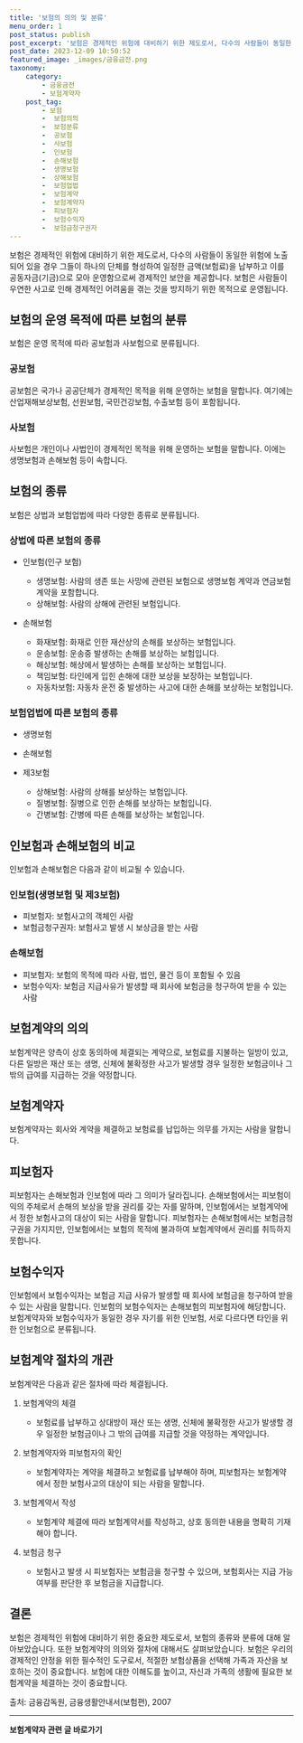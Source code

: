 ```yaml
---
title: '보험의 의의 및 분류'
menu_order: 1
post_status: publish
post_excerpt: '보험은 경제적인 위험에 대비하기 위한 제도로서, 다수의 사람들이 동일한 위험에 노출되어 있을 경우 그들이 하나의 단체를 형성하여 일정한 금액 보험료 을 납부하고 이를 공동자금 기금 으로 모아 운영함으로써 경제적인 보안을 제공합니다. 보험은 사람들이 우연한 사고로 인해 경제적인 어려움을 겪는 것을 방지하기 위한 목적으로 운영됩니다.'
post_date: 2023-12-09 10:50:52
featured_image: _images/금융금전.png
taxonomy:
    category:
        - 금융금전
        - 보험계약자
    post_tag:
        - 보험
        -  보험의의
        -  보험분류
        -  공보험
        -  사보험
        -  인보험
        -  손해보험
        -  생명보험
        -  상해보험
        -  보험업법
        -  보험계약
        -  보험계약자
        -  피보험자
        -  보험수익자
        -  보험금청구권자
---
```



보험은 경제적인 위험에 대비하기 위한 제도로서, 다수의 사람들이 동일한 위험에 노출되어 있을 경우 그들이 하나의 단체를 형성하여 일정한 금액(보험료)을 납부하고 이를 공동자금(기금)으로 모아 운영함으로써 경제적인 보안을 제공합니다. 보험은 사람들이 우연한 사고로 인해 경제적인 어려움을 겪는 것을 방지하기 위한 목적으로 운영됩니다.

## 보험의 운영 목적에 따른 보험의 분류

보험은 운영 목적에 따라 공보험과 사보험으로 분류됩니다.

### 공보험

공보험은 국가나 공공단체가 경제적인 목적을 위해 운영하는 보험을 말합니다. 여기에는 산업재해보상보험, 선원보험, 국민건강보험, 수출보험 등이 포함됩니다.

### 사보험

사보험은 개인이나 사법인이 경제적인 목적을 위해 운영하는 보험을 말합니다. 이에는 생명보험과 손해보험 등이 속합니다.

## 보험의 종류

보험은 상법과 보험업법에 따라 다양한 종류로 분류됩니다.

### 상법에 따른 보험의 종류

- 인보험(인구 보험)
  - 생명보험: 사람의 생존 또는 사망에 관련된 보험으로 생명보험 계약과 연금보험 계약을 포함합니다.
  - 상해보험: 사람의 상해에 관련된 보험입니다.

- 손해보험
  - 화재보험: 화재로 인한 재산상의 손해를 보상하는 보험입니다.
  - 운송보험: 운송중 발생하는 손해를 보상하는 보험입니다.
  - 해상보험: 해상에서 발생하는 손해를 보상하는 보험입니다.
  - 책임보험: 타인에게 입힌 손해에 대한 보상을 보장하는 보험입니다.
  - 자동차보험: 자동차 운전 중 발생하는 사고에 대한 손해를 보상하는 보험입니다.

### 보험업법에 따른 보험의 종류

- 생명보험
- 손해보험

- 제3보험
  - 상해보험: 사람의 상해를 보상하는 보험입니다.
  - 질병보험: 질병으로 인한 손해를 보상하는 보험입니다.
  - 간병보험: 간병에 따른 손해를 보상하는 보험입니다.

## 인보험과 손해보험의 비교

인보험과 손해보험은 다음과 같이 비교될 수 있습니다.

### 인보험(생명보험 및 제3보험)

- 피보험자: 보험사고의 객체인 사람
- 보험금청구권자: 보험사고 발생 시 보상금을 받는 사람

### 손해보험

- 피보험자: 보험의 목적에 따라 사람, 법인, 물건 등이 포함될 수 있음
- 보험수익자: 보험금 지급사유가 발생할 때 회사에 보험금을 청구하여 받을 수 있는 사람

## 보험계약의 의의

보험계약은 양측이 상호 동의하에 체결되는 계약으로, 보험료를 지불하는 일방이 있고, 다른 일방은 재산 또는 생명, 신체에 불확정한 사고가 발생할 경우 일정한 보험금이나 그 밖의 급여를 지급하는 것을 약정합니다.

## 보험계약자

보험계약자는 회사와 계약을 체결하고 보험료를 납입하는 의무를 가지는 사람을 말합니다.

## 피보험자

피보험자는 손해보험과 인보험에 따라 그 의미가 달라집니다. 손해보험에서는 피보험이익의 주체로서 손해의 보상을 받을 권리를 갖는 자를 말하며, 인보험에서는 보험계약에서 정한 보험사고의 대상이 되는 사람을 말합니다. 피보험자는 손해보험에서는 보험금청구권을 가지지만, 인보험에서는 보험의 목적에 불과하여 보험계약에서 권리를 취득하지 못합니다.

## 보험수익자

인보험에서 보험수익자는 보험금 지급 사유가 발생할 때 회사에 보험금을 청구하여 받을 수 있는 사람을 말합니다. 인보험의 보험수익자는 손해보험의 피보험자에 해당합니다. 보험계약자와 보험수익자가 동일한 경우 자기를 위한 인보험, 서로 다르다면 타인을 위한 인보험으로 분류됩니다.

## 보험계약 절차의 개관

보험계약은 다음과 같은 절차에 따라 체결됩니다.

1. 보험계약의 체결
   - 보험료를 납부하고 상대방이 재산 또는 생명, 신체에 불확정한 사고가 발생할 경우 일정한 보험금이나 그 밖의 급여를 지급할 것을 약정하는 계약입니다.

2. 보험계약자와 피보험자의 확인
   - 보험계약자는 계약을 체결하고 보험료를 납부해야 하며, 피보험자는 보험계약에서 정한 보험사고의 대상이 되는 사람을 말합니다.

3. 보험계약서 작성
   - 보험계약 체결에 따라 보험계약서를 작성하고, 상호 동의한 내용을 명확히 기재해야 합니다.

4. 보험금 청구
   - 보험사고 발생 시 피보험자는 보험금을 청구할 수 있으며, 보험회사는 지급 가능 여부를 판단한 후 보험금을 지급합니다.

## 결론

보험은 경제적인 위험에 대비하기 위한 중요한 제도로서, 보험의 종류와 분류에 대해 알아보았습니다. 또한 보험계약의 의의와 절차에 대해서도 살펴보았습니다. 보험은 우리의 경제적인 안정을 위한 필수적인 도구로서, 적절한 보험상품을 선택해 가족과 자산을 보호하는 것이 중요합니다. 보험에 대한 이해도를 높이고, 자신과 가족의 생활에 필요한 보험계약을 체결하는 것이 중요합니다.

출처: 금융감독원, 금융생활안내서(보험편), 2007
<!-- wp:separator -->
<hr class="wp-block-separator has-alpha-channel-opacity"/>
<!-- /wp:separator -->

<!-- wp:group {"backgroundColor":"base","layout":{"type":"constrained"}} -->
<div class="wp-block-group has-base-background-color has-background"><!-- wp:paragraph {"align":"center","fontSize":"medium"} -->
<p class="has-text-align-center has-large-font-size"><strong>보험계약자 관련 글 바로가기</strong></p>
<!-- /wp:paragraph -->


<!-- wp:latest-posts
{"categories":[{"id":13963,"count":19,"description":"","link":"https://uknowlaw.com/category/%eb%b3%b4%ed%97%98%ea%b3%84%ec%95%bd%ec%9e%90/","name":"보험계약자","slug":"보험계약자","taxonomy":"category","parent":0,"meta":[],"_links":{"self":[{"href":"https://uknowlaw.com/wp-json/wp/v2/categories/13963"}],"collection":[{"href":"https://uknowlaw.com/wp-json/wp/v2/categories"}],"about":[{"href":"https://uknowlaw.com/wp-json/wp/v2/taxonomies/category"}],"wp:post_type":[{"href":"https://uknowlaw.com/wp-json/wp/v2/posts?categories=13963"}],"curies":[{"name":"wp","href":"https://api.w.org/{rel}","templated":true}]}}],"postsToShow":100,"excerptLength":28,"postLayout":"grid","columns":2,"featuredImageAlign":"left","featuredImageSizeSlug":"large","fontSize":"small"} /--></div>
<!-- /wp:group -->